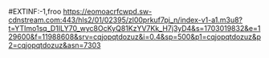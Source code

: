 #EXTINF:-1,froo
https://eomoacrfcwpd.sw-cdnstream.com:443/hls2/01/02395/zl00prkuf7pj_n/index-v1-a1.m3u8?t=YTImo1sq_D1ILY70_wyc8OcKyQ81KzYV7Kk_H7j3yD4&s=1703019832&e=129600&f=11988608&srv=cqjopqtdozuz&i=0.4&sp=500&p1=cqjopqtdozuz&p2=cqjopqtdozuz&asn=7303
